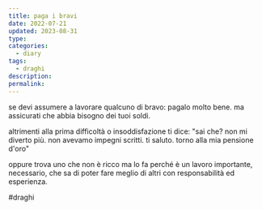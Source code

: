 ```yaml
---
title: paga i bravi
date: 2022-07-21
updated: 2023-08-31
type: 
categories:
  - diary
tags:
  - draghi
description: 
permalink: 
---
```

se devi assumere a lavorare qualcuno di bravo: pagalo molto bene. ma assicurati che abbia bisogno dei tuoi soldi.  
  
altrimenti alla prima difficoltà o insoddisfazione ti dice: "sai che? non mi diverto più. non avevamo impegni scritti. ti saluto. torno alla mia pensione d'oro"  
  
oppure trova uno che non è ricco ma lo fa perché è un lavoro importante, necessario, che sa di poter fare meglio di altri con responsabilità ed esperienza.

#draghi
